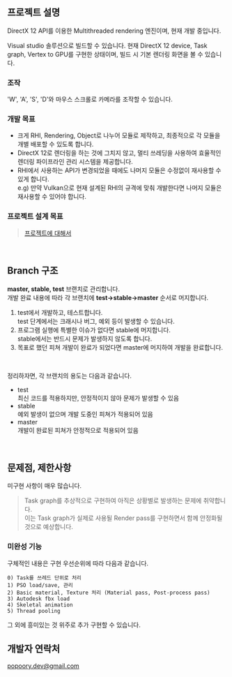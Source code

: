 ## 프로젝트 설명
DirectX 12 API를 이용한 Multithreaded rendering 엔진이며, 현재 개발 중입니다.

Visual studio 솔루션으로 빌드할 수 있습니다. 현재 DirectX 12 device, Task graph, Vertex to GPU를 구현한 상태이며, 빌드 시 기본 렌더링 화면을 볼 수 있습니다.

### 조작
'W', 'A', 'S', 'D'와 마우스 스크롤로 카메라를 조작할 수 있습니다.

### 개발 목표
* 크게 RHI, Rendering, Object로 나누어 모듈로 제작하고, 최종적으로 각 모듈을 개별 배포할 수 있도록 합니다.
* DirectX 12로 렌더링을 하는 것에 그치지 않고, 멀티 쓰레딩을 사용하여 효율적인 렌더링 파이프라인 관리 시스템을 제공합니다.
* RHI에서 사용하는 API가 변경되었을 때에도 나머지 모듈은 수정없이 재사용할 수 있게 합니다.<br>e.g) 만약 Vulkan으로 현재 설계된 RHI의 규격에 맞춰 개발한다면 나머지 모듈은 재사용할 수 있어야 합니다.

### 프로젝트 설계 목표
> [프로젝트에 대해서](https://github.com/popoory67/DX12_Rendering/wiki/문서#프로젝트에-대해서)
<br>

## Branch 구조
**master, stable, test** 브랜치로 관리합니다.<br>개발 완료 내용에 따라 각 브랜치에 **test->stable->master** 순서로 머지합니다.

1) test에서 개발하고, 테스트합니다.<br>test 단계에서는 크래시나 버그, 예외 등이 발생할 수 있습니다.
2) 프로그램 실행에 특별한 이슈가 없다면 stable에 머지합니다.<br>stable에서는 반드시 문제가 발생하지 않도록 합니다.
3) 목표로 했던 피쳐 개발이 완료가 되었다면 master에 머지하여 개발을 완료합니다.

<br>

정리하자면, 각 브랜치의 용도는 다음과 같습니다.

* test<br>최신 코드를 적용하지만, 안정적이지 않아 문제가 발생할 수 있음
* stable<br>예외 발생이 없으며 개발 도중인 피쳐가 적용되어 있음
* master<br>개발이 완료된 피쳐가 안정적으로 적용되어 있음

<br>

## 문제점, 제한사항
미구현 사항이 매우 많습니다.
> Task graph를 추상적으로 구현하여 아직은 상황별로 발생하는 문제에 취약합니다.<br>이는 Task graph가 실제로 사용될 Render pass를 구현하면서 함께 안정화될 것으로 예상합니다.

### 미완성 기능
구체적인 내용은 구현 우선순위에 따라 다음과 같습니다.
	
    0) Task를 쓰레드 단위로 처리
    1) PSO load/save, 관리
    2) Basic material, Texture 처리 (Material pass, Post-process pass)
    3) Autodesk fbx load
    4) Skeletal animation
    5) Thread pooling

그 외에 흥미있는 것 위주로 추가 구현할 수 있습니다.

## 개발자 연락처
popoory.dev@gmail.com
